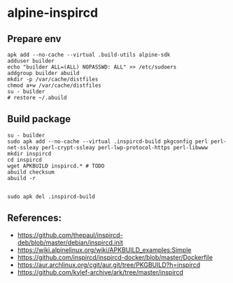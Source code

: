 # alpine-inspircd

## Prepare env

```
apk add --no-cache --virtual .build-utils alpine-sdk
adduser builder
echo "builder ALL=(ALL) NOPASSWD: ALL" >> /etc/sudoers
addgroup builder abuild
mkdir -p /var/cache/distfiles
chmod a+w /var/cache/distfiles
su - builder
# restore ~/.abuild
```

## Build package

```
su - builder
sudo apk add --no-cache --virtual .inspircd-build pkgconfig perl perl-net-ssleay perl-crypt-ssleay perl-lwp-protocol-https perl-libwww
mkdir inspircd
cd inspircd
wget APKBUILD inspircd.* # TODO
abuild checksum
abuild -r


sudo apk del .inspircd-build
```

## References:
 * https://github.com/thepaul/inspircd-deb/blob/master/debian/inspircd.init
 * https://wiki.alpinelinux.org/wiki/APKBUILD_examples:Simple
 * https://github.com/inspircd/inspircd-docker/blob/master/Dockerfile
 * https://aur.archlinux.org/cgit/aur.git/tree/PKGBUILD?h=inspircd
 * https://github.com/kylef-archive/ark/tree/master/inspircd